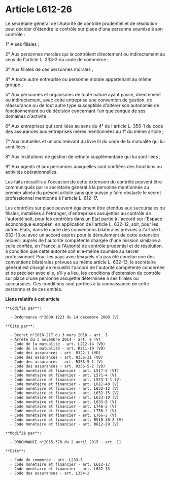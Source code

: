 # Article L612-26

Le secrétaire général de l'Autorité de contrôle prudentiel et de résolution peut décider d'étendre le contrôle sur place
d'une personne soumise à son contrôle : 

1° A ses filiales ; 

2° Aux personnes morales qui la contrôlent directement ou indirectement au sens de l'article L. 233-3 du code de commerce ; 

3° Aux filiales de ces personnes morales ; 

4° A toute autre entreprise ou personne morale appartenant au même groupe ; 

5° Aux personnes et organismes de toute nature ayant passé, directement ou indirectement, avec cette entreprise une
convention de gestion, de réassurance ou de tout autre type susceptible d'altérer son autonomie de fonctionnement ou de
décision concernant l'un quelconque de ses domaines d'activité ; 

6° Aux entreprises qui sont liées au sens du 4° de l'article L. 356-1 du code des assurances aux entreprises mères
mentionnées au 1° du même article ; 

7° Aux mutuelles et unions relevant du livre III du code de la mutualité qui lui sont liées ; 

8° Aux institutions de gestion de retraite supplémentaire qui lui sont liées ; 

9° Aux agents et aux personnes auxquelles sont confiées des fonctions ou activités opérationnelles. 

Les faits recueillis à l'occasion de cette extension du contrôle peuvent être communiqués par le secrétaire général à la
personne mentionnée au premier alinéa du présent article sans que puisse y faire obstacle le secret professionnel mentionné à
l'article L. 612-17. 

Les contrôles sur place peuvent également être étendus aux succursales ou filiales, installées à l'étranger, d'entreprises
assujetties au contrôle de l'autorité soit, pour les contrôles dans un Etat partie à l'accord sur l'Espace économique
européen, en application de l'article L. 632-12, soit, pour les autres Etats, dans le cadre des conventions bilatérales
prévues à l'article L. 632-13 ou avec un accord exprès pour le déroulement de cette extension recueilli auprès de l'autorité
compétente chargée d'une mission similaire à celle confiée, en France, à l'Autorité de contrôle prudentiel et de résolution,
à condition que cette autorité soit elle-même soumise au secret professionnel. Pour les pays avec lesquels n'a pas été
conclue une des conventions bilatérales prévues au même article L. 632-13, le secrétaire général est chargé de recueillir
l'accord de l'autorité compétente concernée et de préciser avec elle, s'il y a lieu, les conditions d'extension du contrôle
sur place d'une personne assujettie déterminée à ses filiales ou succursales. Ces conditions sont portées à la connaissance
de cette personne et de ces entités.

**Liens relatifs à cet article**

	**Codifié par**:

	  - Ordonnance n°2000-1223 du 14 décembre 2000 (V)

	**Cité par**:

	  - Décret n°2010-217 du 3 mars 2010 - art. 3
	  - Arrêté du 3 novembre 2014 - art. 9 (V)
	  - Code de la mutualité - art. L212-14 (VD)
	  - Code de la mutualité - art. R211-19 (VD)
	  - Code des assurances - art. R322-1 (VD)
	  - Code des assurances - art. R356-31 (VD)
	  - Code des assurances - art. R356-5-1 (V)
	  - Code des assurances - art. R356-5-2 (VD)
	  - Code monétaire et financier - art. L517-5 (VT)
	  - Code monétaire et financier - art. L571-4 (V)
	  - Code monétaire et financier - art. L573-1-1 (V)
	  - Code monétaire et financier - art. L612-40 (V)
	  - Code monétaire et financier - art. L632-12 (V)
	  - Code monétaire et financier - art. L632-15 (V)
	  - Code monétaire et financier - art. L633-10 (V)
	  - Code monétaire et financier - art. L633-8 (V)
	  - Code monétaire et financier - art. L746-2 (V)
	  - Code monétaire et financier - art. L756-2 (V)
	  - Code monétaire et financier - art. L766-2 (V)
	  - Code monétaire et financier - art. R518-30-2 (V)
	  - Code monétaire et financier - art. R612-29 (V)

	**Modifié par**:

	  - ORDONNANCE n°2015-378 du 2 avril 2015 - art. 11

	**Cite**:

	  - Code de commerce - art. L233-3
	  - Code monétaire et financier - art. L612-17
	  - Code monétaire et financier - art. L632-13
	  - Code des assurances - art. L334-2

